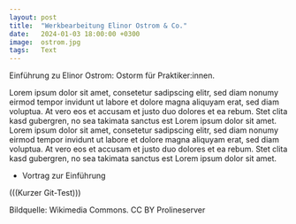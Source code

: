 ```yaml
---
layout: post
title:  "Werkbearbeitung Elinor Ostrom & Co."
date:   2024-01-03 18:00:00 +0300
image:  ostrom.jpg
tags:   Text
---
```


Einführung zu Elinor Ostrom: Ostorm für Praktiker:innen. 

Lorem ipsum dolor sit amet, consetetur sadipscing elitr, sed diam nonumy eirmod tempor invidunt ut labore et dolore magna aliquyam erat, sed diam voluptua. At vero eos et accusam et justo duo dolores et ea rebum. Stet clita kasd gubergren, no sea takimata sanctus est Lorem ipsum dolor sit amet. Lorem ipsum dolor sit amet, consetetur sadipscing elitr, sed diam nonumy eirmod tempor invidunt ut labore et dolore magna aliquyam erat, sed diam voluptua. At vero eos et accusam et justo duo dolores et ea rebum. Stet clita kasd gubergren, no sea takimata sanctus est Lorem ipsum dolor sit amet.

+ Vortrag zur Einführung

(((Kurzer Git-Test)))


Bildquelle: Wikimedia Commons. CC BY Prolineserver
